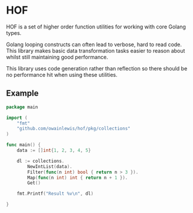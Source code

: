 # HOF

HOF is a set of higher order function utilities for working with core Golang types.

Golang looping constructs can often lead to verbose, hard to read code. This library makes
basic data transformation tasks easier to reason about whilst still maintaining good performance.

This library uses code generation rather than reflection so there should be no performance hit when
using these utilities.

## Example

```go
package main

import (
	"fmt"
	"github.com/owainlewis/hof/pkg/collections"
)

func main() {
	data := []int{1, 2, 3, 4, 5}

	dl := collections.
		NewIntList(data).
		Filter(func(n int) bool { return n > 3 }).
		Map(func(n int) int { return n + 1 }).
		Get()

	fmt.Printf("Result %v\n", dl)

}
```
